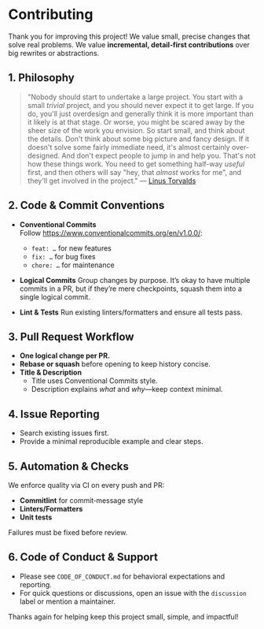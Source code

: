 # Contributing

Thank you for improving this project! We value small, precise changes that solve real problems.
We value **incremental, detail‑first contributions** over big rewrites or abstractions.

## 1. Philosophy

> "Nobody should start to undertake a large project. You start with a small _trivial_ project, and you should never expect it to get large. If you do, you'll just overdesign and generally think it is more important than it likely is at that stage. Or worse, you might be scared away by the sheer size of the work you envision. So start small, and think about the details. Don't think about some big picture and fancy design. If it doesn't solve some fairly immediate need, it's almost certainly over-designed. And don't expect people to jump in and help you. That's not how these things work. You need to get something half-way _useful_ first, and then others will say "hey, that _almost_ works for me", and they'll get involved in the project." — [Linus Torvalds](https://web.archive.org/web/20050404020308/http://www.linuxtimes.net/modules.php?name=News&file=article&sid=145)

## 2. Code & Commit Conventions

- **Conventional Commits**
  Follow <https://www.conventionalcommits.org/en/v1.0.0/>:
  - `feat: …` for new features
  - `fix: …` for bug fixes
  - `chore: …` for maintenance

- **Logical Commits**
  Group changes by purpose. It’s okay to have multiple commits in a PR, but if they’re mere checkpoints, squash them into a single logical commit.

- **Lint & Tests**
  Run existing linters/formatters and ensure all tests pass.

## 3. Pull Request Workflow

- **One logical change per PR.**
- **Rebase or squash** before opening to keep history concise.
- **Title & Description**
  - Title uses Conventional Commits style.
  - Description explains _what_ and _why_—keep context minimal.

## 4. Issue Reporting

- Search existing issues first.
- Provide a minimal reproducible example and clear steps.

## 5. Automation & Checks

We enforce quality via CI on every push and PR:

- **Commitlint** for commit‑message style
- **Linters/Formatters**
- **Unit tests**

Failures must be fixed before review.

## 6. Code of Conduct & Support

- Please see `CODE_OF_CONDUCT.md` for behavioral expectations and reporting.
- For quick questions or discussions, open an issue with the `discussion` label or mention a maintainer.

Thanks again for helping keep this project small, simple, and impactful!
